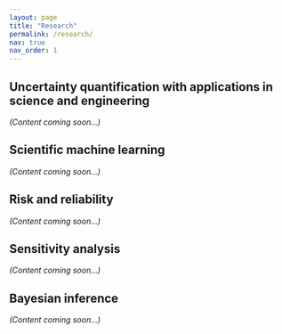 ```yaml
---
layout: page
title: "Research"
permalink: /research/
nav: true
nav_order: 1
---
```


## Uncertainty quantification with applications in science and engineering

_(Content coming soon...)_

## Scientific machine learning

_(Content coming soon...)_

## Risk and reliability

_(Content coming soon...)_

## Sensitivity analysis

_(Content coming soon...)_

## Bayesian inference

_(Content coming soon...)_
